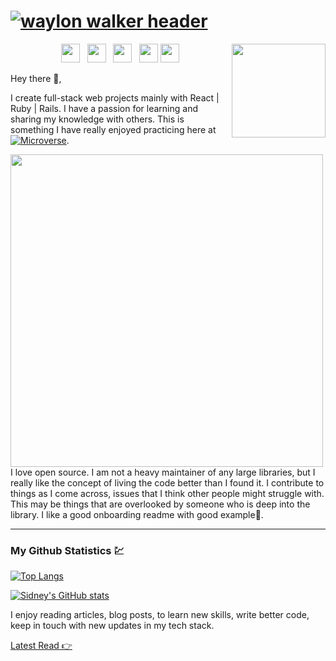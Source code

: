 # [![waylon walker header](https://raw.githubusercontent.com/WaylonWalker/WaylonWalker/main/icon/gh-bannner-light.png)](https://waylonwalker.com)


<p>
  <a href="https://waylonwalker.com/latest-story.png"><img width="150" align='right' src="https://waylonwalker.com/latest-story.png"></a>
</p>

<p align='center'>
<a href="https://dev.to/waylonwalker"><img height="30" src="https://raw.githubusercontent.com/WaylonWalker/WaylonWalker/main/icon/dev.png"></a>&nbsp;&nbsp;
<a href="https://twitter.com/_waylonwalker"><img height="30" src="https://github.com/WaylonWalker/WaylonWalker/blob/main/icon/twitter.png?raw=true"></a>&nbsp;&nbsp;
<a href="https://instagram.com/_waylonwalker"><img height="30" src="https://github.com/WaylonWalker/WaylonWalker/blob/main/icon/instagram.jpg?raw=true"></a>&nbsp;&nbsp;
<a href="https://www.buymeacoffee.com/bBdtMQO"><img height="30" src="https://github.com/WaylonWalker/WaylonWalker/blob/main/icon/by-me-a-coffee.png?raw=true"></a>
<a href="https://www.linkedin.com/in/waylonwalker/"><img height="30" src="https://github.com/WaylonWalker/WaylonWalker/blob/main/icon/linkedin.png?raw=true"></a>
</p>

Hey there 👋,

I create full-stack web projects mainly with React | Ruby | Rails. I have a passion for learning and sharing my knowledge with others. This is something I have really enjoyed practicing here at [![Microverse](https://img.shields.io/badge/Microverse-blueviolet)](https://www.microverse.org). 
 
 <p>
  <img width="500" align='left' src="https://github.com/XsidX/XsidX/blob/master/hire.gif">
</p>

I love open source.  I am not a heavy maintainer of any large libraries, but I really like the concept of living the code better than I found it. I contribute to things as I come across, issues that I think other people might struggle with.  This may be things that are overlooked by someone who is deep into the library.  I like a good onboarding readme with good example🙌.







 ---

### My Github Statistics 💹
[![Top Langs](https://github-readme-stats.vercel.app/api/top-langs/?username=XsidX&card_width=250&langs_count=6&hide_border=true&layout=compact&theme=nightowl&bg_color=161B22)](https://github.com/anuraghazra/github-readme-stats)

[![Sidney's GitHub stats](https://github-readme-stats.vercel.app/api?username=XsidX&count_private=true&hide_title=true&show_icons=true&hide_border=true&theme=nightowl&bg_color=161B22)](https://github.com/anuraghazra/github-readme-stats)

I enjoy reading articles, blog posts, to learn new skills, write better code, keep in touch with new updates in my tech stack. 

[Latest Read 👉](https://medium.com/dhiwise/react-18-new-features-and-updates-2e608d862a6d)
